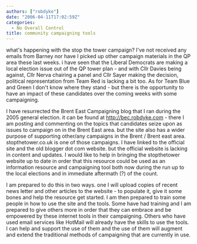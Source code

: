 ```yaml
---
authors: ["robdyke"]
date: "2006-04-11T17:02:59Z"
categories:
  - No Overall Control
title: community campaigning tools
---
```

what's happening with the stop the tower campaign? I've not received any emails from Barney nor have I picked up other campaign materials in the QP area these last weeks. i have seen that the Liberal Democrats are making a local election issue out of the QP tower plan - and with Cllr Davies being against, Cllr Nerva chairing a panel and Cllr Sayer making the decision, political representation from Team Red is lacking a bit too. As for Team Blue and Green I don't know where they stand - but there is the opportunity to have an impact of these candidates over the coming weeks with some campaigning.

I have resurrected the Brent East Campaigning blog that I ran during the 2005 general election. it can be found at http://bec.robdyke.com - there I am posting and commenting on the topics that candidates seize upon as issues to campaign on in the Brent East area. but the site also has a wider purpose of supporting other/any campaigns in the Brent / Brent east area. stopthetower.co.uk is one of those campaigns. I have linked to the official site and the old blogger dot com website. but the official website is lacking in content and updates. I would like to help in bringing the stopthetower website up to date in order that this resource could be used as an information resource and campaigning tool both now during the run up to the local elections and in immediate aftermath (?) of the count.

I am prepared to do this in two ways. one I will upload copies of recent news letter and other articles to the website - to populate it, give it some bones and help the resource get started. I am then prepared to train some people in how to use the site and the tools. Some have had training and I am prepared to give others more in order that they can embrace and be empowered by these internet tools in their campaigning. Others who have used email services like HotMail will already have the skills to use the tools. I can help and support the use of them and the use of them will augment and extend the traditional methods of campaigning that are currently in use.